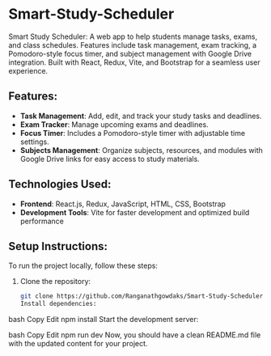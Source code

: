 # Smart-Study-Scheduler

Smart Study Scheduler: A web app to help students manage tasks, exams, and class schedules. Features include task management, exam tracking, a Pomodoro-style focus timer, and subject management with Google Drive integration. Built with React, Redux, Vite, and Bootstrap for a seamless user experience.

## Features:
- **Task Management**: Add, edit, and track your study tasks and deadlines.
- **Exam Tracker**: Manage upcoming exams and deadlines.
- **Focus Timer**: Includes a Pomodoro-style timer with adjustable time settings.
- **Subjects Management**: Organize subjects, resources, and modules with Google Drive links for easy access to study materials.

## Technologies Used:
- **Frontend**: React.js, Redux, JavaScript, HTML, CSS, Bootstrap
- **Development Tools**: Vite for faster development and optimized build performance

## Setup Instructions:

To run the project locally, follow these steps:

1. Clone the repository:
   ```bash
   git clone https://github.com/Ranganathgowdaks/Smart-Study-Scheduler-.git
   Install dependencies:

bash
Copy
Edit
npm install
Start the development server:

bash
Copy
Edit
npm run dev
Now, you should have a clean README.md file with the updated content for your project.
